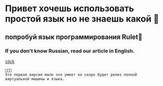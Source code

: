 # Привет хочешь использовать простой язык но не знаешь какой 🌅

## попробуй язык программирования Rulet🎂

### If you don't know Russian, read our article in English.
[click](https://github.com/YaroslavlPe1/Ru/blob/main/ReadMe%20en.md)


```
🥳🥳🥳
Это первая версия мало что умеет но скоро будет релиз полной виртуальной машины и языка.
```

